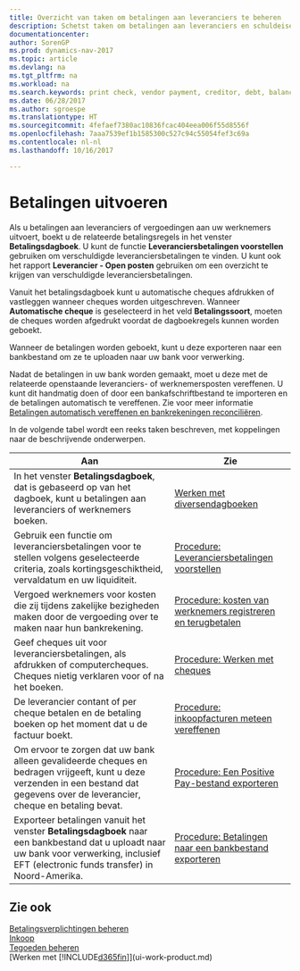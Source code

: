 ```yaml
---
title: Overzicht van taken om betalingen aan leveranciers te beheren
description: Schetst taken om betalingen aan leveranciers en schuldeisers te beheren, bijvoorbeeld het boeken van betalingsregels en het ophalen van een overzicht van het verschuldigde saldo.
documentationcenter: 
author: SorenGP
ms.prod: dynamics-nav-2017
ms.topic: article
ms.devlang: na
ms.tgt_pltfrm: na
ms.workload: na
ms.search.keywords: print check, vendor payment, creditor, debt, balance due, AP
ms.date: 06/28/2017
ms.author: sgroespe
ms.translationtype: HT
ms.sourcegitcommit: 4fefaef7380ac10836fcac404eea006f55d8556f
ms.openlocfilehash: 7aaa7539ef1b1585300c527c94c55054fef3c69a
ms.contentlocale: nl-nl
ms.lasthandoff: 10/16/2017

---
```

# <a name="making-payments"></a>Betalingen uitvoeren
Als u betalingen aan leveranciers of vergoedingen aan uw werknemers uitvoert, boekt u de relateerde betalingsregels in het venster **Betalingsdagboek**. U kunt de functie **Leveranciersbetalingen voorstellen** gebruiken om verschuldigde leveranciersbetalingen te vinden. U kunt ook het rapport **Leverancier - Open posten** gebruiken om een overzicht te krijgen van verschuldigde leveranciersbetalingen.

Vanuit het betalingsdagboek kunt u automatische cheques afdrukken of vastleggen wanneer cheques worden uitgeschreven. Wanneer **Automatische cheque** is geselecteerd in het veld **Betalingssoort**, moeten de cheques worden afgedrukt voordat de dagboekregels kunnen worden geboekt.

Wanneer de betalingen worden geboekt, kunt u deze exporteren naar een bankbestand om ze te uploaden naar uw bank voor verwerking.

Nadat de betalingen in uw bank worden gemaakt, moet u deze met de relateerde openstaande leveranciers- of werknemersposten vereffenen. U kunt dit handmatig doen of door een bankafschriftbestand te importeren en de betalingen automatisch te vereffenen. Zie voor meer informatie [Betalingen automatisch vereffenen en bankrekeningen reconciliëren](receivables-apply-payments-auto-reconcile-bank-accounts.md).

In de volgende tabel wordt een reeks taken beschreven, met koppelingen naar de beschrijvende onderwerpen.

| Aan | Zie |
| --- | --- |
|In het venster **Betalingsdagboek**, dat is gebaseerd op van het dagboek, kunt u betalingen aan leveranciers of werknemers boeken.|[Werken met diversendagboeken](ui-work-general-journals.md)|
| Gebruik een functie om leveranciersbetalingen voor te stellen volgens geselecteerde criteria, zoals kortingsgeschiktheid, vervaldatum en uw liquiditeit. |[Procedure: Leveranciersbetalingen voorstellen](payables-how-suggest-vendor-payments.md) |
|Vergoed werknemers voor kosten die zij tijdens zakelijke bezigheden maken door de vergoeding over te maken naar hun bankrekening.|[Procedure: kosten van werknemers registreren en terugbetalen](finance-how-record-reimburse-employee-expenses.md)|
| Geef cheques uit voor leveranciersbetalingen, als afdrukken of computercheques. Cheques nietig verklaren voor of na het boeken. |[Procedure: Werken met cheques](payables-how-work-checks.md) |
| De leverancier contant of per cheque betalen en de betaling boeken op het moment dat u de factuur boekt. |[Procedure: inkoopfacturen meteen vereffenen](finance-how-to-settle-purchase-invoices-promptly.md) |
| Om ervoor te zorgen dat uw bank alleen gevalideerde cheques en bedragen vrijgeeft, kunt u deze verzenden in een bestand dat gegevens over de leverancier, cheque en betaling bevat. |[Procedure: Een Positive Pay-bestand exporteren](finance-how-positive-pay.md) |
|Exporteer betalingen vanuit het venster **Betalingsdagboek** naar een bankbestand dat u uploadt naar uw bank voor verwerking, inclusief EFT (electronic funds transfer) in Noord-Amerika. |[Procedure: Betalingen naar een bankbestand exporteren](payables-how-export-payments-bank-file.md)|  

## <a name="see-also"></a>Zie ook
[Betalingsverplichtingen beheren](payables-manage-payables.md)  
[Inkoop](purchasing-manage-purchasing.md)  
[Tegoeden beheren](receivables-manage-receivables.md)  
[Werken met [!INCLUDE[d365fin](includes/d365fin_md.md)]](ui-work-product.md)  

